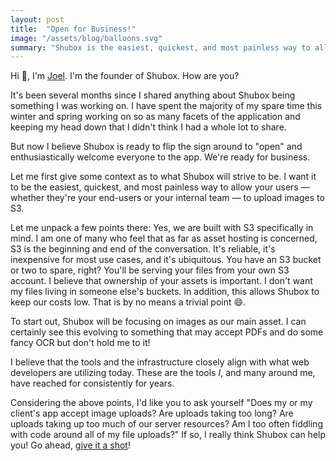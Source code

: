 ```yaml
---
layout: post
title:  "Open for Business!"
image: "/assets/blog/balloons.svg"
summary: "Shubox is the easiest, quickest, and most painless way to allow your users to upload images to S3."
---
```


Hi 👋, I'm [Joel]. I'm the founder of Shubox. How are you?

It's been several months since I shared anything about Shubox being
something I was working on. I have spent the majority of my spare time this
winter and spring working on so as many facets of the application and keeping
my head down that I didn't think I had a whole lot to share.

But now I believe Shubox is ready to flip the sign around to "open" and
enthusiastically welcome everyone to the app. We're ready for business.

Let me first give some context as to what Shubox will strive to be. I want it to be the easiest, quickest, and most painless way to allow your users — whether they're your end-users or your internal team — to upload
images to S3.

Let me unpack a few points there: Yes, we are built with S3 specifically in mind. I am one of many who feel that as far as asset hosting is concerned, S3 is the beginning and end of the conversation. It's reliable, it's inexpensive for most use cases, and it's ubiquitous. You have an S3 bucket or two to spare, right? You'll be serving your files from your own S3 account. I believe that ownership of your assets is important. I don't want my files living in someone else's buckets. In addition, this allows Shubox to keep our costs low. That is by no means a trivial point 😄.

To start out, Shubox will be focusing on images as our main asset. I can
certainly see this evolving to something that may accept PDFs and do some
fancy OCR but don't hold me to it!

I believe that the tools and the infrastructure closely align with what web
developers are utilizing today. These are the tools *I*, and many around me,
have reached for consistently for years.

Considering the above points, I'd like you to ask yourself "Does my or my
client's app accept image uploads? Are uploads taking too long? Are uploads
taking up too much of our server resources? Am I too often fiddling with
code around all of my file uploads?" If so, I really think Shubox can help you! Go ahead, [give it a shot]!

[Joel]: https://joeloliveira.com
[give it a shot]: https://shubox.io/sign_up
